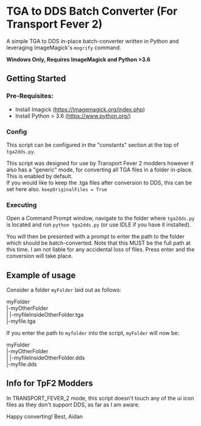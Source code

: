 # TGA to DDS Batch Converter (For Transport Fever 2)
A simple TGA to DDS in-place batch-converter written in Python and leveraging ImageMagick's `mogrify` command.

**Windows Only, Requires ImageMagick and Python >3.6**

## Getting Started
### Pre-Requisites:
- Install Imagick (https://imagemagick.org/index.php)
- Install Python > 3.6 (https://www.python.org/)
### Config
This script can be configured in the "constants" section at the top of `tga2dds.py`.

This script was designed for use by Transport Fever 2 modders however it also has a "generic" mode, for converting all TGA files in a folder in-place. This is enabled by default. \
If you would like to keep the .tga files after conversion to DDS, this can be set here also.
`keepOriginalFiles = True`

### Executing 
Open a Command Prompt window, navigate to the folder where `tga2dds.py` is located and run `python tga2dds.py` (or use IDLE if you have it installed).

You will then be presented with a prompt to enter the path to the folder which should be batch-converted. Note that this MUST be the full path at this time. I am not liable for any accidental loss of files. Press enter and the conversion will take place.

## Example of usage
Consider a folder `myFolder` laid out as follows:

myFolder \
|-myOtherFolder \
| |-myfileInsideOtherFolder.tga \
|-myfile.tga

If you enter the path to `myfolder` into the script, `myFolder` will now be:

myFolder \
|-myOtherFolder \
| |-myfileInsideOtherFolder.dds \
|-myfile.dds 

## Info for TpF2 Modders
In TRANSPORT_FEVER_2 mode, this script doesn't touch any of the ui icon files as they don't support DDS, as far as I am aware.


Happy converting!
Best,
Aidan
